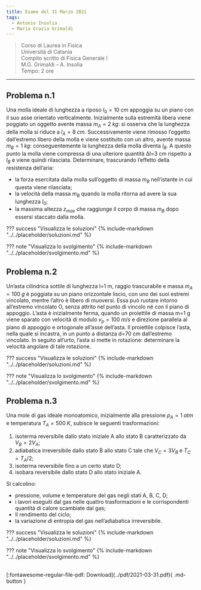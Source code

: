 ```yaml
---
title: Esame del 31 Marzo 2021
tags:
  - Antonio Insolia
  - Maria Grazia Grimaldi
---
```


>Corso di Laurea in Fisica <br>
Università di Catania <br>
Compito scritto di Fisica Generale I <br>
M.G. Grimaldi – A. Insolia <br>
Tempo: 2 ore <br>

---

## Problema n.1
Una molla ideale di lunghezza a riposo $l_0=10 \; cm$ appoggia su un piano con il suo asse orientato verticalmente. Inizialmente sulla estremità libera viene poggiato un oggetto avente massa $m_A=2 \; kg$: si osserva che la lunghezza della molla si riduce a $l_A=8 \; cm$. Successivamente viene rimosso l’oggetto dall’estremo libero della molla e viene sostituito con un altro, avente massa $m_B=1 \; kg$: conseguentemente la lunghezza della molla diventa $l_B$. A questo punto la molla viene compressa di una ulteriore quantità Δl=3 cm rispetto a $l_B$ e viene quindi rilasciata. Determinare, trascurando l’effetto della resistenza dell’aria:

- la forza esercitata dalla molla sull’oggetto di massa $m_B$ nell’istante in cui questa viene rilasciata;
- la velocità della massa $m_B$ quando la molla ritorna ad avere la sua lunghezza $l_0$;
- la massima altezza $z_{max}$ che raggiunge il corpo di massa $m_B$ dopo essersi staccato dalla molla.

??? success "Visualizza le soluzioni"
    {% include-markdown "../../placeholder/soluzioni.md" %}

??? note "Visualizza lo svolgimento"
    {% include-markdown "../../placeholder/svolgimento.md" %}

## Problema n.2
Un’asta cilindrica sottile di lunghezza l=1 m, raggio trascurabile e massa $m_A=100 \; g$ è poggiata su un piano orizzontale liscio, con uno dei suoi estremi vincolato, mentre l’altro è libero di muoversi. Essa può ruotare intorno all’estremo vincolato O, senza attrito nel punto di vincolo né con il piano di appoggio. L’asta è inizialmente ferma, quando un proiettile di massa m=1 g viene sparato con velocità di modulo $v_p=100 \; m/s$ e direzione parallela al piano di appoggio e ortogonale all’asse dell’asta. Il proiettile colpisce l’asta, nella quale si incastra, in un punto a distanza d=70 cm dall’estremo vincolato. In seguito all’urto, l’asta si mette in rotazione: determinare la velocità angolare di tale rotazione.

??? success "Visualizza le soluzioni"
    {% include-markdown "../../placeholder/soluzioni.md" %}

??? note "Visualizza lo svolgimento"
    {% include-markdown "../../placeholder/svolgimento.md" %}

## Problema n.3
Una mole di gas ideale monoatomico, inizialmente alla pressione $p_A=1 \; atm$ e temperatura $T_A=500 \; K$, subisce le seguenti trasformazioni:

1) isoterma reversibile dallo stato iniziale A allo stato B caratterizzato da $V_B=2 V_A$;<br>
2) adiabatica irreversibile dallo stato B allo stato C tale che $V_C=3 V_B$ e $T_C=T_A/2$;<br>
3) isoterma reversibile fino a un certo stato D;<br>
4) isobara reversibile dallo stato D allo stato iniziale A.

Si calcolino:

- pressione, volume e temperature del gas negli stati A, B, C, D;
- i lavori eseguiti dal gas nelle quattro trasformazioni e le corrispondenti quantità di calore scambiate dal gas;
- Il rendimento del ciclo;
- la variazione di entropia del gas nell’adiabatica irreversibile.

??? success "Visualizza le soluzioni"
    {% include-markdown "../../placeholder/soluzioni.md" %}

??? note "Visualizza lo svolgimento"
    {% include-markdown "../../placeholder/svolgimento.md" %}

<br>
[:fontawesome-regular-file-pdf: Download](../pdf/2021-03-31.pdf){ .md-button }